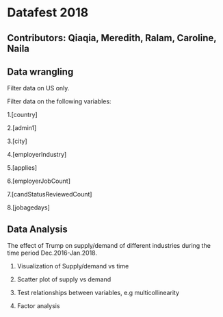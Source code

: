 # Datafest 2018
## Contributors: Qiaqia, Meredith, Ralam, Caroline, Naila

## Data wrangling

Filter data on US only.

Filter data on the following variables:

1.[country]

2.[admin1]

3.[city]

4.[employerIndustry]

5.[applies]

6.[employerJobCount] 

7.[candStatusReviewedCount]

8.[jobagedays]


## Data Analysis
The effect of Trump on supply/demand of different industries during the time period Dec.2016-Jan.2018. 

1. Visualization of Supply/demand vs time

2. Scatter plot of supply vs demand

3. Test relationships between variables, e.g multicollinearity

4. Factor analysis

